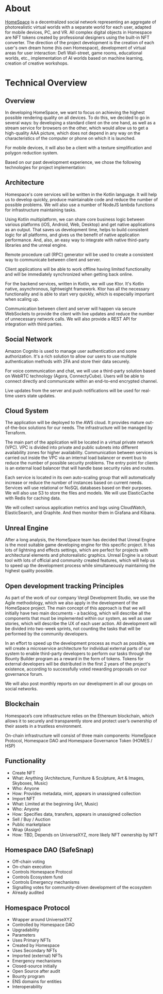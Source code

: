 # About
[HomeSpace](https://homespace.is) is a decentralized social network representing an aggregate of photorealistic virtual worlds with a separate world for each user, adapted for mobile devices, PC, and VR. All complex digital objects in Homespace are NFT tokens created by professional designers using the built-in NFT converter. The direction of the project development is the creation of each user's own dream home (his own Homespace), development of virtual areas for user interaction: Defi Wall-street, game rooms, educational worlds, etc., implementation of AI worlds based on machine learning, creation of creative workshops.

# Technical Overview
## Overview
In developing HomeSpace, we want to focus on achieving the highest possible rendering quality on all devices. To do this, we decided to go in several ways: by developing a standard client on the one hand, as well as a stream service for browsers on the other, which would allow us to get a high-quality AAA picture, which does not depend in any way on the characteristics of the computer or phone on which it is launched.

For mobile devices, it will also be a client with a texture simplification and polygon reduction system.

Based on our past development experience, we chose the following technologies for project implementation:

## Architecture
Homespace's core services will be written in the Kotlin language. It will help us to develop quickly, produce maintainable code and reduce the number of possible problems. We will also use a number of NodeJS lambda functions for infrastructure maintaining tasks.

Using Kotlin multiplatform, we can share core business logic between various platforms (iOS, Android, Web, Desktop) and get native applications as an output. That saves us development time, helps to build consistent logic for all platforms, and gives us the benefit of native application performance. And, also, an easy way to integrate with native third-party libraries and the unreal engine. 

Remote procedure call (RPC) generator will be used to create a consistent way to communicate between client and server.

Client applications will be able to work offline having limited functionality and will be immediately synchronized when getting back online.

For the backend services, written in Kotlin, we will use Ktor. It's Kotlin native, asynchronous, lightweight framework. Ktor has all the necessary functionality and is able to start very quickly, which is especially important when scaling up.

Communication between client and server will happen via secure WebSockets to provide the client with live updates and reduce the number of unnecessary network calls. We will also provide a REST API for integration with third parties. 

## Social Network
Amazon Cognito is used to manage user authentication and some authorization. It's a rich solution to allow our users to use multiple authentication methods with 2FA and store their data securely.

For voice communication and chat, we will use a third-party solution based on WebRTC technology (Agora, ConnectyCube). Users will be able to connect directly and communicate within an end-to-end encrypted channel.

Live updates from the server and push notifications will be used for real-time users state updates.

## Cloud System
The application will be deployed to the AWS cloud. It provides mature out-of-the-box solutions for our needs. The infrastructure will be managed by Terraform.

The main part of the application will be located in a virtual private network (VPC). VPC is divided into private and public subnets into different availability zones for higher availability. Communication between services is carried out inside the VPC via an internal load balancer or event bus to reduce the number of possible security problems. The entry point for clients is an external load balancer that will handle base security rules and routes.

Each service is located in its own auto-scaling group that will automatically increase or reduce the number of instances based on current needs. Services will use relational or NoSQL databases based on their purposes. We will also use S3 to store the files and models. We will use ElasticCache with Redis for caching data.

We will collect various application metrics and logs using CloudWatch, ElasticSearch, and Graphite. And then monitor them in Grafana and Kibana.

## Unreal Engine
After a long analysis, the HomeSpace team has decided that Unreal Engine is the most suitable game developing engine for this specific project. It has lots of lightning and effects settings, which are perfect for projects with architectural elements and photorealistic graphics. Unreal Engine is a robust tool with lots of official and community created features, which will help us to speed up the development process while simultaneously maintaining the highest quality possible.

## Open development tracking Principles 
As part of the work of our company Vergil Development Studio, we use the Agile methodology, which we also apply in the development of the HomeSpace project.  The main concept of this approach is that we will initially have two main documents - a backlog, which will describe all the components that must be implemented within our system, as well as user stories, which will describe the UX of each user action.  All development will be divided into two-week sprints, not counting the tasks that will be performed by the community developers.

In an effort to speed up the development process as much as possible, we will create a microservice architecture for individual external parts of our system to enable third-party developers to perform our tasks through the Bounty Builder program as a reward in the form of tokens. Tokens for external developers will be distributed in the first 2 years of the project's existence, according to successfully voted rewarding proposals on our governance forum.

We will also post monthly reports on our development in all our groups on social networks.

## Blockchain
Homespace’s core infrastructure relies on the Ethereum blockchain, which allows it to securely and transparently store and protect user’s ownership of their assets in a trustless environment. 

On-chain infrastructure will consist of three main components: HomeSpace Protocol,  Homespace DAO and Homespace Governance Token (HOMES / HSP)

## Functionality
- Create NFT
- What: Anything (Architecture, Furniture & Sculpture, Art & Images, Skyboxes, Music)
- Who: Anyone
- How: Provides metadata, mint, appears in unassigned collection
- Import NFT
- What: Limited at the beginning (Art, Music)
- Who: Anyone
- How: Specifies data, transfers, appears in unassigned collection
- Sell / Buy / Auction
- Public marketplace
- Wrap (Assign)
- How: TBD, Depends on UniverseXYZ, more likely NFT ownership by  NFT

## Homespace DAO (SafeSnap)
- Off-chain voting
- On-chain execution
- Controls Homespace Protocol
- Controls Ecosystem fund
- Controls Emergency mechanisms
- Signalling votes for community-driven development of the ecosystem
- Already audited

## Homespace Protocol
- Wrapper around UniverseXYZ
- Controlled by Homespace DAO
- Upgradability
- Parameters
- Uses Primary NFTs
- Created by Homespace
- Uses Secondary NFTs
- Imported (external) NFTs
- Emergency mechanisms
- Closed-source initially
- Open Source after audit
- Bounty program
- ENS domains for entities
- Interoperability
